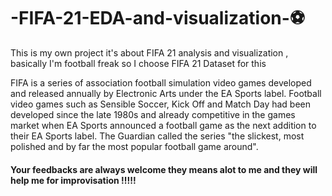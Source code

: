 # -FIFA-21-EDA-and-visualization-⚽
This is my own project it's about FIFA 21 analysis and visualization , basically I'm football freak so I choose FIFA 21 Dataset for this 

FIFA is a series of association football simulation video games developed and released annually by Electronic Arts under the EA Sports label. Football video games such as Sensible Soccer, Kick Off and Match Day had been developed since the late 1980s and already competitive in the games market when EA Sports announced a football game as the next addition to their EA Sports label. The Guardian called the series "the slickest, most polished and by far the most popular football game around".

#### Your feedbacks are always welcome they means alot to me and they will help me for improvisation !!!!!
